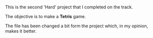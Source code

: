 This is the second 'Hard' project that I completed on the track.

The objective is to make a **Tetris** game.

The file has been changed a bit form the project which, in my opinion, makes it better.
